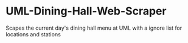 # UML-Dining-Hall-Web-Scraper
Scapes the current day's dining hall menu at UML with a ignore list for locations and stations
